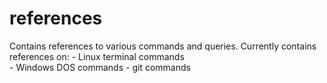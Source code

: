 # references
Contains references to various commands and queries.
Currently contains references on:
	- Linux terminal commands	
	- Windows DOS commands
	- git commands

